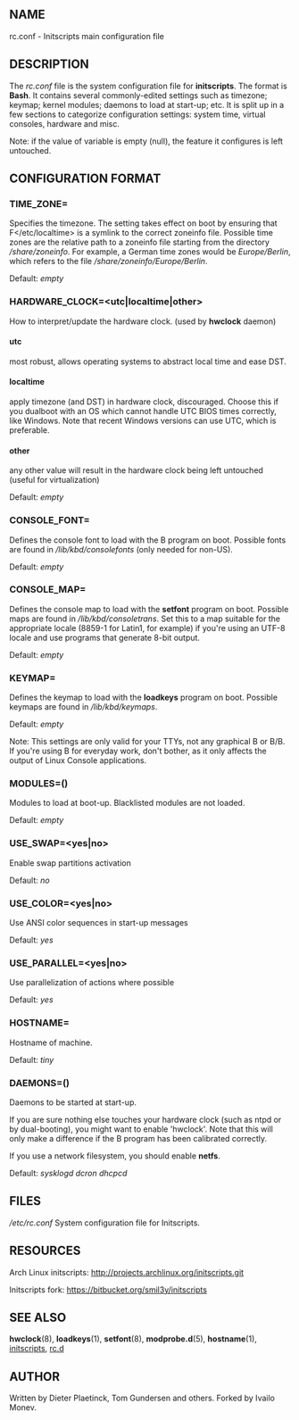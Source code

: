 ## NAME

rc.conf - Initscripts main configuration file

## DESCRIPTION

The *rc.conf* file is the system configuration file for **initscripts**.
The format is **Bash**. It contains several commonly-edited settings such
as timezone; keymap; kernel modules; daemons to load at start-up; etc. It is
split up in a few sections to categorize configuration settings: system time,
virtual consoles, hardware and misc.

Note: if the value of variable is empty (null), the feature it configures is left untouched.

## CONFIGURATION FORMAT

### TIME_ZONE=<string>

Specifies the timezone. The setting takes effect on boot by ensuring that F</etc/localtime> is a symlink
to the correct zoneinfo file. Possible time zones are the relative path to a zoneinfo file starting
from the directory */share/zoneinfo*. For example, a German time zones would be *Europe/Berlin*,
which refers to the file */share/zoneinfo/Europe/Berlin*.

Default: *empty*

### HARDWARE_CLOCK=<utc|localtime|other>

How to interpret/update the hardware clock. (used by **hwclock** daemon)

#### utc

most robust, allows operating systems to abstract local time and ease DST.

#### localtime

apply timezone (and DST) in hardware clock, discouraged. Choose this if you dualboot with
an OS which cannot handle UTC BIOS times correctly, like Windows. Note that recent Windows
versions can use UTC, which is preferable.

#### other

any other value will result in the hardware clock being left untouched (useful for virtualization)

Default: *empty*

### CONSOLE_FONT=<string>

Defines the console font to load with the B<setfont> program on boot.
Possible fonts are found in */lib/kbd/consolefonts* (only needed for non-US).

Default: *empty*

### CONSOLE_MAP=<string>

Defines the console map to load with the **setfont** program on boot. Possible maps are found in
*/lib/kbd/consoletrans*. Set this to a map suitable for the appropriate locale (8859-1 for Latin1,
for example) if you're using an UTF-8 locale and use programs that generate 8-bit output.

Default: *empty*

### KEYMAP=<string>

Defines the keymap to load with the **loadkeys** program on boot. Possible keymaps are
found in */lib/kbd/keymaps*.

Default: *empty*

Note: This settings are only valid for your TTYs, not any graphical B<Window Managers> or B<X11>/B<Xorg>. If you're
using B<X11> for everyday work, don't bother, as it only affects the output of Linux Console applications.

### MODULES=(<array>)

Modules to load at boot-up. Blacklisted modules are not loaded.

Default: *empty*

### USE_SWAP=<yes|no>

Enable swap partitions activation

Default: *no*

### USE_COLOR=<yes|no>

Use ANSI color sequences in start-up messages

Default: *yes*

### USE_PARALLEL=<yes|no>

Use parallelization of actions where possible

Default: *yes*

### HOSTNAME=<string>

Hostname of machine.

Default: *tiny*

### DAEMONS=(<array>)

Daemons to be started at start-up.

If you are sure nothing else touches your hardware clock (such as ntpd or
by dual-booting), you might want to enable 'hwclock'. Note that this will only
make a difference if the B<hwclock> program has been calibrated correctly.

If you use a network filesystem, you should enable **netfs**.

Default: *sysklogd dcron dhcpcd*

## FILES

*/etc/rc.conf*
    System configuration file for Initscripts.

## RESOURCES

Arch Linux initscripts: http://projects.archlinux.org/initscripts.git

Initscripts fork: https://bitbucket.org/smil3y/initscripts

## SEE ALSO

**hwclock**(8), **loadkeys**(1), **setfont**(8), **modprobe.d**(5), **hostname**(1), [initscripts](initscripts.html), [rc.d](rc.d.html)

## AUTHOR

Written by Dieter Plaetinck, Tom Gundersen and others. Forked by Ivailo Monev.
